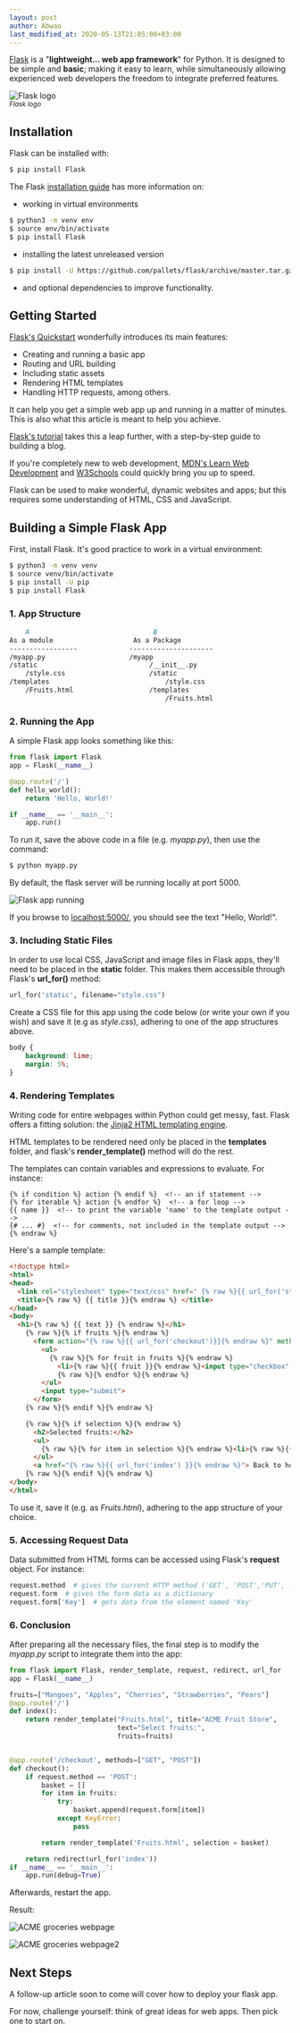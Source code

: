 ```yaml
---
layout: post
author: Abwao
last_modified_at: 2020-05-13T21:05:00+03:00
---
```

[Flask](https://flask.palletsprojects.com/en/1.1.x/) is a "**lightweight... web app framework**" for Python. It is designed to be simple and **basic**; making it easy to learn, while simultaneously allowing experienced web developers the freedom to integrate preferred features.

![Flask logo](/assets/images/articles/logo-full.svg)<br>
<sub>*Flask logo*</sub>

## Installation

Flask can be installed with:

```bash
$ pip install Flask
```

The Flask [installation guide](https://flask.palletsprojects.com/en/1.1.x/installation/#installation) has more information on:

- working in virtual environments

```bash
$ python3 -m venv env
$ source env/bin/activate
$ pip install Flask
```

- installing the latest unreleased version

```bash
$ pip install -U https://github.com/pallets/flask/archive/master.tar.gz
```

- and optional dependencies to improve functionality.

## Getting Started

[Flask's Quickstart](https://flask.palletsprojects.com/en/1.1.x/quickstart/#quickstart) wonderfully introduces its main features:

- Creating and running a basic app
- Routing and URL building
- Including static assets
- Rendering HTML templates
- Handling HTTP requests, among others.

It can help you get a simple web app up and running in a matter of minutes. This is also what this article is meant to help you achieve.

[Flask's tutorial](https://flask.palletsprojects.com/en/1.1.x/tutorial/#tutorial) takes this a leap further, with a step-by-step guide to building a blog.

If you're completely new to web development, [MDN's Learn Web Development](https://developer.mozilla.org/en-US/docs/Learn) and [W3Schools](https://www.w3schools.com) could quickly bring you up to speed.

Flask can be used to make wonderful, dynamic websites and apps; but this requires some understanding of HTML, CSS and JavaScript.

## Building a Simple Flask App

First, install Flask. It's good practice to work in a virtual environment:

```bash
$ python3 -m venv venv
$ source venv/bin/activate
$ pip install -U pip
$ pip install Flask
```

### 1. App Structure

```md
    A                               B
As a module                    As a Package
-----------------             ---------------------
/myapp.py                     /myapp
/static                            /__init__.py
    /style.css                     /static
/templates                             /style.css
    /Fruits.html                   /templates
                                       /Fruits.html
```

### 2. Running the App

A simple Flask app looks something like this:

```python
from flask import Flask
app = Flask(__name__)

@app.route('/')
def hello_world():
    return 'Hello, World!'

if __name__ == '__main__':
    app.run()
```

To run it, save the above code in a file (e.g. *myapp.py*), then use the command:

```bash
$ python myapp.py
```

By default, the flask server will be running locally at port 5000.

![Flask app running](/assets/images/articles/flaskrun.png)

If you browse to [localhost:5000/](http://127.0.0.1:5000/), you should see the text "Hello, World!".

### 3. Including Static Files

In order to use local CSS, JavaScript and image files in Flask apps, they'll need to be placed in the **static** folder. This makes them accessible through Flask's **url_for()** method:

```python
url_for('static', filename="style.css")
```

Create a CSS file for this app using the code below (or write your own if you wish) and save it (e.g as *style.css*), adhering to one of the app structures above.

```css
body {
    background: lime;
    margin: 5%;
}
```

### 4. Rendering Templates

Writing code for entire webpages within Python could get messy, fast. Flask offers a fitting solution: the [Jinja2 HTML templating engine](https://jinja.palletsprojects.com/en/2.11.x/).

HTML templates to be rendered need only be placed in the **templates** folder, and flask's **render_template()** method will do the rest.

The templates can contain variables and expressions to evaluate. For instance:

```{% raw %}
{% if condition %} action {% endif %}  <!-- an if statement -->
{% for iterable %} action {% endfor %}  <!-- a for loop -->
{{ name }}  <!-- to print the variable 'name' to the template output -->
{# ... #}  <!-- for comments, not included in the template output -->
{% endraw %}
```

Here's a sample template:

```html
<!doctype html>
<html>
<head>
  <link rel="stylesheet" type="text/css" href=" {% raw %}{{ url_for('static', filename='style.css')}}{% endraw %}">
  <title>{% raw %} {{ title }}{% endraw %} </title>
</head>
<body>
  <h1>{% raw %} {{ text }} {% endraw %}</h1>
    {% raw %}{% if fruits %}{% endraw %}
      <form action="{% raw %}{{ url_for('checkout')}}{% endraw %}" method="POST">
        <ul>
          {% raw %}{% for fruit in fruits %}{% endraw %}
            <li>{% raw %}{{ fruit }}{% endraw %}<input type="checkbox" value="{% raw %}{{ fruit }}{% endraw %}" name="{% raw %}{{ fruit }}{% endraw %}"><br></li>
            {% raw %}{% endfor %}{% endraw %}
        </ul>
        <input type="submit">
      </form>
    {% raw %}{% endif %}{% endraw %}

    {% raw %}{% if selection %}{% endraw %}
      <h2>Selected fruits:</h2>
      <ul>
        {% raw %}{% for item in selection %}{% endraw %}<li>{% raw %}{{ item }}{% endraw %}</li>{% raw %}{% endfor %}{% endraw %}
      </ul>
      <a href="{% raw %}{{ url_for('index') }}{% endraw %}"> Back to home</a>
    {% raw %}{% endif %}{% endraw %}
</body>
</html>
```

To use it, save it (e.g. as *Fruits.html*), adhering to the app structure of your choice.

### 5. Accessing Request Data

Data submitted from HTML forms can be accessed using Flask's **request** object. For instance:

```python
request.method  # gives the current HTTP method ('GET', 'POST','PUT', ...)
request.form  # gives the form data as a dictionary
request.form['Key']  # gets data from the element named 'Key'
```

### 6. Conclusion

After preparing all the necessary files, the final step is to modify the *myapp.py* script to integrate them into the app:

```python
from flask import Flask, render_template, request, redirect, url_for
app = Flask(__name__)

fruits=["Mangoes", "Apples", "Cherries", "Strawberries", "Pears"]
@app.route('/')
def index():
    return render_template("Fruits.html", title="ACME Fruit Store",
                           text="Select fruits:",
                           fruits=fruits)


@app.route('/checkout', methods=["GET", "POST"])
def checkout():
    if request.method == 'POST':
        basket = []
        for item in fruits:
            try:
                basket.append(request.form[item])
            except KeyError:
                pass

        return render_template('Fruits.html', selection = basket)

    return redirect(url_for('index'))
if __name__ == '__main__':
    app.run(debug=True)

```

Afterwards, restart the app.

Result:

![ACME groceries webpage](/assets/images/articles/flaskapp.png)

![ACME groceries webpage2](/assets/images/articles/flaskapp2.png)

## Next Steps

A follow-up article soon to come will cover how to deploy your flask app.

For now, challenge yourself: think of great ideas for web apps. Then pick one to start on.
